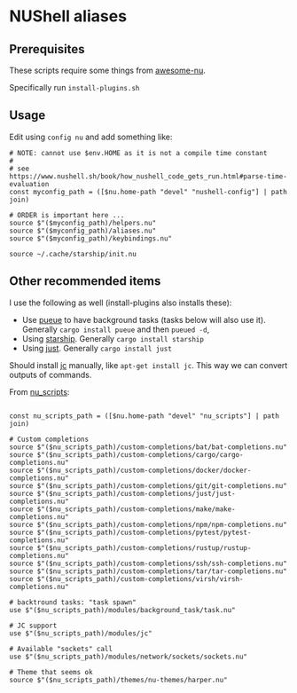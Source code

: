 # NUShell aliases

## Prerequisites

These scripts require some things from [awesome-nu](https://github.com/nushell/awesome-nu).

Specifically run `install-plugins.sh`

## Usage

Edit using `config nu` and add something like:

```nu
# NOTE: cannot use $env.HOME as it is not a compile time constant
#
# see https://www.nushell.sh/book/how_nushell_code_gets_run.html#parse-time-evaluation
const myconfig_path = ([$nu.home-path "devel" "nushell-config"] | path join)

# ORDER is important here ...
source $"($myconfig_path)/helpers.nu"
source $"($myconfig_path)/aliases.nu"
source $"($myconfig_path)/keybindings.nu"

source ~/.cache/starship/init.nu
```

## Other recommended items

I use the following as well (install-plugins also installs these):

- Use [pueue](https://github.com/Nukesor/pueue) to have background tasks (tasks below will also use it).
  Generally `cargo install pueue` and then `pueued -d`,
- Using [starship](https://starship.rs/). Generally `cargo install starship`
- Using [just](https://github.com/casey/just). Generally `cargo install just`

Should install [jc](https://kellyjonbrazil.github.io/jc/#installation) manually, like `apt-get install jc`.
This way we can convert outputs of commands.

From [nu_scripts](https://github.com/nushell/nu_scripts):

```nu

const nu_scripts_path = ([$nu.home-path "devel" "nu_scripts"] | path join)

# Custom completions
source $"($nu_scripts_path)/custom-completions/bat/bat-completions.nu"
source $"($nu_scripts_path)/custom-completions/cargo/cargo-completions.nu"
source $"($nu_scripts_path)/custom-completions/docker/docker-completions.nu"
source $"($nu_scripts_path)/custom-completions/git/git-completions.nu"
source $"($nu_scripts_path)/custom-completions/just/just-completions.nu"
source $"($nu_scripts_path)/custom-completions/make/make-completions.nu"
source $"($nu_scripts_path)/custom-completions/npm/npm-completions.nu"
source $"($nu_scripts_path)/custom-completions/pytest/pytest-completions.nu"
source $"($nu_scripts_path)/custom-completions/rustup/rustup-completions.nu"
source $"($nu_scripts_path)/custom-completions/ssh/ssh-completions.nu"
source $"($nu_scripts_path)/custom-completions/tar/tar-completions.nu"
source $"($nu_scripts_path)/custom-completions/virsh/virsh-completions.nu"

# backtround tasks: "task spawn"
use $"($nu_scripts_path)/modules/background_task/task.nu"

# JC support
use $"($nu_scripts_path)/modules/jc"

# Available "sockets" call
use $"($nu_scripts_path)/modules/network/sockets/sockets.nu"

# Theme that seems ok
source $"($nu_scripts_path)/themes/nu-themes/harper.nu"

```
